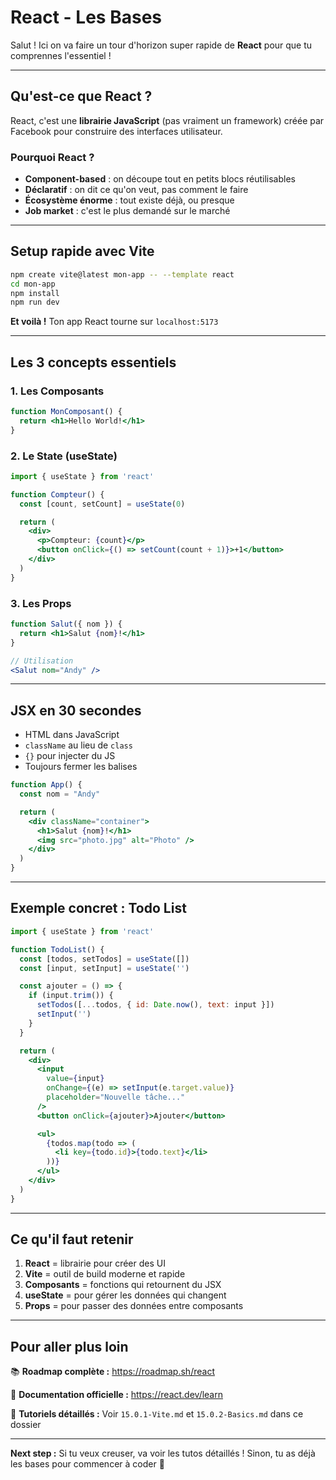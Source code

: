 # React - Les Bases

Salut ! Ici on va faire un tour d'horizon super rapide de **React** pour que tu comprennes l'essentiel !

---

## Qu'est-ce que React ?

React, c'est une **librairie JavaScript** (pas vraiment un framework) créée par Facebook pour construire des interfaces utilisateur.

### Pourquoi React ?

- **Component-based** : on découpe tout en petits blocs réutilisables
- **Déclaratif** : on dit ce qu'on veut, pas comment le faire
- **Écosystème énorme** : tout existe déjà, ou presque
- **Job market** : c'est le plus demandé sur le marché

---

## Setup rapide avec Vite

```bash
npm create vite@latest mon-app -- --template react
cd mon-app
npm install
npm run dev
```

**Et voilà !** Ton app React tourne sur `localhost:5173`

---

## Les 3 concepts essentiels

### 1. Les Composants

```jsx
function MonComposant() {
  return <h1>Hello World!</h1>
}
```

### 2. Le State (useState)

```jsx
import { useState } from 'react'

function Compteur() {
  const [count, setCount] = useState(0)

  return (
    <div>
      <p>Compteur: {count}</p>
      <button onClick={() => setCount(count + 1)}>+1</button>
    </div>
  )
}
```

### 3. Les Props

```jsx
function Salut({ nom }) {
  return <h1>Salut {nom}!</h1>
}

// Utilisation
<Salut nom="Andy" />
```

---

## JSX en 30 secondes

- HTML dans JavaScript
- `className` au lieu de `class`
- `{}` pour injecter du JS
- Toujours fermer les balises

```jsx
function App() {
  const nom = "Andy"

  return (
    <div className="container">
      <h1>Salut {nom}!</h1>
      <img src="photo.jpg" alt="Photo" />
    </div>
  )
}
```

---

## Exemple concret : Todo List

```jsx
import { useState } from 'react'

function TodoList() {
  const [todos, setTodos] = useState([])
  const [input, setInput] = useState('')

  const ajouter = () => {
    if (input.trim()) {
      setTodos([...todos, { id: Date.now(), text: input }])
      setInput('')
    }
  }

  return (
    <div>
      <input
        value={input}
        onChange={(e) => setInput(e.target.value)}
        placeholder="Nouvelle tâche..."
      />
      <button onClick={ajouter}>Ajouter</button>

      <ul>
        {todos.map(todo => (
          <li key={todo.id}>{todo.text}</li>
        ))}
      </ul>
    </div>
  )
}
```

---

## Ce qu'il faut retenir

1. **React** = librairie pour créer des UI
2. **Vite** = outil de build moderne et rapide
3. **Composants** = fonctions qui retournent du JSX
4. **useState** = pour gérer les données qui changent
5. **Props** = pour passer des données entre composants

---

## Pour aller plus loin

📚 **Roadmap complète :** <https://roadmap.sh/react>

📖 **Documentation officielle :** <https://react.dev/learn>

🎯 **Tutoriels détaillés :** Voir `15.0.1-Vite.md` et `15.0.2-Basics.md` dans ce dossier

---

**Next step :** Si tu veux creuser, va voir les tutos détaillés ! Sinon, tu as déjà les bases pour commencer à coder 🚀

